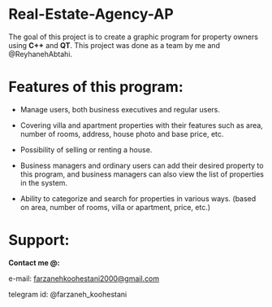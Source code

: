 # Real-Estate-Agency-AP
The goal of this project is to create a graphic program for property owners using **C++** and **QT**.
This project was done as a team by me and @ReyhanehAbtahi.


# Features of this program:

* Manage users, both business executives and regular users.

* Covering villa and apartment properties with their features such as area, number of rooms, address, house photo and base price, etc.

* Possibility of selling or renting a house.

* Business managers and ordinary users can add their desired property to this program, and business managers can also view the list of properties in the system.

* Ability to categorize and search for properties in various ways. (based on area, number of rooms, villa or apartment, price, etc.)

# Support:

**Contact me @:**

e-mail: farzanehkoohestani2000@gmail.com

telegram id: @farzaneh_koohestani
